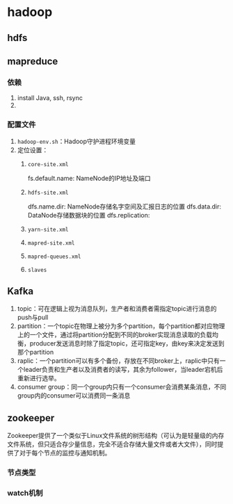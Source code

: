 # hadoop

## hdfs

## mapreduce

### 依赖

1. install Java, ssh, rsync
2. 

### 配置文件

1. `hadoop-env.sh`：Hadoop守护进程环境变量
2. 定位设置：
    1. `core-site.xml`

        fs.default.name: NameNode的IP地址及端口

    2. `hdfs-site.xml`

        dfs.name.dir: NameNode存储名字空间及汇报日志的位置
        dfs.data.dir: DataNode存储数据块的位置
        dfs.replication: 

    3. `yarn-site.xml`

    4. `mapred-site.xml`
    5. `mapred-queues.xml`

    6. `slaves`

## Kafka

1. topic：可在逻辑上视为消息队列，生产者和消费者需指定topic进行消息的push与pull
2. partition：一个topic在物理上被分为多个partition，每个partition都对应物理上的一个文件，通过将partition分配到不同的broker实现消息读取的负载均衡，producer发送消息时除了指定topic，还可指定key，由key来决定发送到那个partition
3. raplic：一个partition可以有多个备份，存放在不同broker上，raplic中只有一个leader负责和生产者以及消费者的读写，其余为follower，当leader宕机后重新进行选举。
4. consumer group：同一个group内只有一个consumer会消费某条消息，不同group内的consumer可以消费同一条消息

## zookeeper

Zookeeper提供了一个类似于Linux文件系统的树形结构（可认为是轻量级的内存文件系统，但只适合存少量信息，完全不适合存储大量文件或者大文件），同时提供了对于每个节点的监控与通知机制。

### 节点类型

### watch机制
